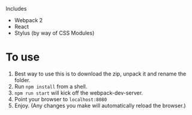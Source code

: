 Includes

* Webpack 2
* React
* Stylus (by way of CSS Modules)

# To use
1. Best way to use this is to download the zip, unpack it and rename the folder.
2. Run `npm install` from a shell.
3. `npm run start` will kick off the webpack-dev-server.
4. Point your browser to `localhost:8080`
5. Enjoy. (Any changes you make will automatically reload the browser.)
